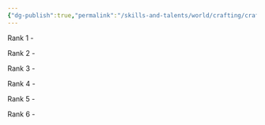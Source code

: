 ```yaml
---
{"dg-publish":true,"permalink":"/skills-and-talents/world/crafting/crafting-cloth/"}
---
```


Rank 1
	- 

Rank 2
	- 

Rank 3
	- 

Rank 4
	- 

Rank 5
	-

Rank 6
	-
